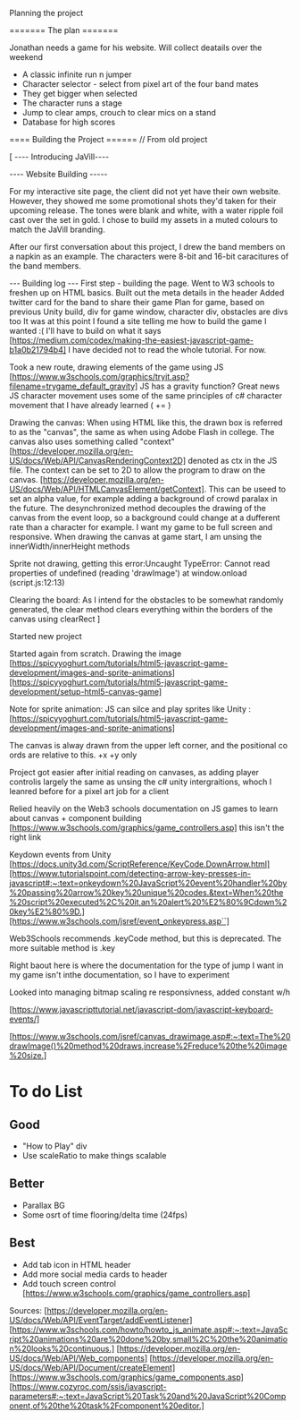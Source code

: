 Planning the project 

======= The plan =======

Jonathan needs a game for his website. Will collect deatails over the weekend


* A classic infinite run n jumper
* Character selector - select from pixel art of the four band mates
* They get bigger when selected
* The character runs a stage
* Jump to clear amps, crouch to clear mics on a stand
* Database for high scores 

==== Building the Project ======
// From old project

[ ---- Introducing JaVill----


---- Website Building -----

For my interactive site page, the client did not yet have their own website. However, they showed me some promotional shots they'd taken for their upcoming release. The tones were blank and white, with a water ripple foil cast over the set in gold. I chose to build my assets in a muted colours to match the JaVill branding. 

After our first conversation about this project, I drew the band members on a napkin as an example. The characters were 8-bit and 16-bit caracitures of the band members. 

--- Building log ---
First step - building the page. Went to W3 schools to freshen up on HTML basics. 
Built out the meta details in the header
Added twitter card for the band to share their game 
Plan for game, based on previous Unity build, div for game window, character div, obstacles are divs too 
It was at this point I found a site telling me how to build the game I wanted :( I'll have to build on what it says [https://medium.com/codex/making-the-easiest-javascript-game-b1a0b21794b4]
I have decided not to read the whole tutorial. For now.

Took a new route, drawing elements of the game using JS [https://www.w3schools.com/graphics/tryit.asp?filename=trygame_default_gravity]
JS has a gravity function? Great news
JS character movement uses some of the same principles of c# character movement that I have already learned ( += )

Drawing the canvas: 
When using HTML like this, the drawn box is referred to as the "canvas", the same as when using Adobe Flash in college. The canvas also uses something called "context" [https://developer.mozilla.org/en-US/docs/Web/API/CanvasRenderingContext2D] denoted as ctx in the JS file.
The context can be set to 2D to allow the program to draw on the canvas. [https://developer.mozilla.org/en-US/docs/Web/API/HTMLCanvasElement/getContext]. This can be useed to set an alpha value, for example adding a background of crowd paralax in the future. The desynchronized method decouples the drawing of the canvas from the event loop, so a background could change at a dufferent rate than a character for example.
I want my game to be full screen and responsive. When drawing the canvas at game start, I am unsing the innerWidth/innerHeight methods

Sprite not drawing, getting this error:Uncaught TypeError: Cannot read properties of undefined (reading 'drawImage')
    at window.onload (script.js:12:13)

Clearing the board: 
As I intend for the obstacles to be somewhat randomly generated, the clear method clears everything within the borders of the canvas using clearRect ]

Started new project 

Started again from scratch. Drawing the image [https://spicyyoghurt.com/tutorials/html5-javascript-game-development/images-and-sprite-animations][https://spicyyoghurt.com/tutorials/html5-javascript-game-development/setup-html5-canvas-game] 

Note for sprite animation: JS can silce and play sprites like Unity : [https://spicyyoghurt.com/tutorials/html5-javascript-game-development/images-and-sprite-animations]

The canvas is alway drawn from the upper left corner, and the positional co ords are relative to this. +x +y only

Project got easier after initial reading on canvases, as adding player controlis largely the same as unsing the c# unity intergraitions, whoch I leanred before for a pixel art job for a client 

Relied heavily on the Web3 schools documentation on JS games to learn about canvas + component building [https://www.w3schools.com/graphics/game_controllers.asp] this isn't the right link

Keydown events from Unity [https://docs.unity3d.com/ScriptReference/KeyCode.DownArrow.html][https://www.tutorialspoint.com/detecting-arrow-key-presses-in-javascript#:~:text=onkeydown%20JavaScript%20event%20handler%20by%20passing%20arrow%20key%20unique%20codes.&text=When%20the%20script%20executed%2C%20it,an%20alert%20%E2%80%9Cdown%20key%E2%80%9D.][https://www.w3schools.com/jsref/event_onkeypress.asp``]

Web3Schools recommends .keyCode method, but this is deprecated. The more suitable method is .key 

Right baout here is where the documentation for the type of jump I want in my game isn't inthe documentation, so I have to experiment

Looked into managing bitmap scaling re responsivness, added constant w/h 

[https://www.javascripttutorial.net/javascript-dom/javascript-keyboard-events/]

[https://www.w3schools.com/jsref/canvas_drawimage.asp#:~:text=The%20drawImage()%20method%20draws,increase%2Freduce%20the%20image%20size.]
#
# To do List 
## Good
* "How to Play" div
* Use scaleRatio to make things scalable

## Better
* Parallax BG
* Some osrt of time flooring/delta time (24fps)
## Best
* Add tab icon in HTML header
* Add more social media cards to header
* Add touch screen control [https://www.w3schools.com/graphics/game_controllers.asp]


Sources:
[https://developer.mozilla.org/en-US/docs/Web/API/EventTarget/addEventListener]
[https://www.w3schools.com/howto/howto_js_animate.asp#:~:text=JavaScript%20animations%20are%20done%20by,small%2C%20the%20animation%20looks%20continuous.]
[https://developer.mozilla.org/en-US/docs/Web/API/Web_components]
[https://developer.mozilla.org/en-US/docs/Web/API/Document/createElement]
[https://www.w3schools.com/graphics/game_components.asp]
[https://www.cozyroc.com/ssis/javascript-parameters#:~:text=JavaScript%20Task%20and%20JavaScript%20Component,of%20the%20task%2Fcomponent%20editor.]
